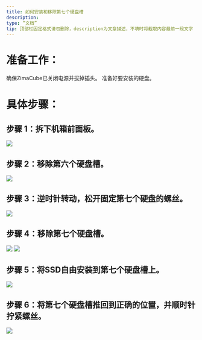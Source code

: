 ```yaml
---
title: 如何安装和移除第七个硬盘槽
description:
type: “文档”
tip: 顶部栏固定格式请勿删除，description为文章描述，不填时将截取内容最前一段文字
---
```

# 准备工作：
确保ZimaCube已关闭电源并拔掉插头。
准备好要安装的硬盘。
# 具体步骤：
## 步骤 1：拆下机箱前面板。
![](https://manage.icewhale.io/api/static/docs/1722418820491_image.png)
## 步骤 2：移除第六个硬盘槽。
![](https://manage.icewhale.io/api/static/docs/1722418858886_image.png)
## 步骤 3：逆时针转动，松开固定第七个硬盘的螺丝。
![](https://manage.icewhale.io/api/static/docs/1722418913222_image.png)
## 步骤 4：移除第七个硬盘槽。
![](https://manage.icewhale.io/api/static/docs/1722418964759_image.png)
![](https://manage.icewhale.io/api/static/docs/1722418974044_image.png)
## 步骤 5：将SSD自由安装到第七个硬盘槽上。
![](https://manage.icewhale.io/api/static/docs/1722419028169_image.png)
## 步骤 6：将第七个硬盘槽推回到正确的位置，并顺时针拧紧螺丝。
![](https://manage.icewhale.io/api/static/docs/1722419069919_image.png)